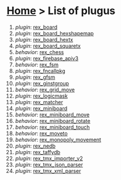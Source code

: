 # [Home](index.html) > List of plugus

1. *plugin*: [rex_board](rex_board.html)
2. *plugin*: [rex_board_hexshapemap](rex_board_hexshapemap.html)
3. *plugin*: [rex_board_hextx](rex_board_hextx.html)
4. *plugin*: [rex_board_squaretx](rex_board_squaretx.html)
5. *behavior*: [rex_chess](rex_chess.html)
6. *plugin*: [rex_firebase_apiv3](rex_firebase_apiv3.html)
7. *behavior*: [rex_fsm](rex_fsm.html)
8. *plugin*: [rex_fncallpkg](rex_fncallpkg.html)
9. *plugin*: [rex_gfsm](rex_gfsm.html)
10. *plugin*: [rex_ginstgroup](rex_ginstgroup.html)
11. *behavior*: [rex_grid_move](rex_grid_move.html)
12. *plugin*: [rex_logicmask](rex_logicmask.html)
13. *plugin*: [rex_matcher](rex_matcher.html)
14. *plugin*: [rex_miniboard](rex_miniboard.html)
15. *behavior*: [rex_miniboard_move](rex_miniboard_move.html)
16. *behavior*: [rex_miniboard_rotate](rex_miniboard_rotate.html)
17. *behavior*: [rex_miniboard_touch](rex_miniboard_touch.html)
18. *behavior*: [rex_moveto](rex_moveto.html)
19. *behavior*: [rex_monopoly_movement](rex_monopoly_movement.html)
20. *plugin*: [rex_nedb](rex_nedb.html)
21. *plugin*: [rex_taffydb](rex_taffydb.html)
22. *plugin*: [rex_tmx_importer_v2](rex_tmx_importer_v2.html)
23. *plugin*: [rex_tmx_json_parser](rex_tmx_json_parser.html)
24. *plugin*: [rex_tmx_xml_parser](rex_tmx_xml_parser.html)

